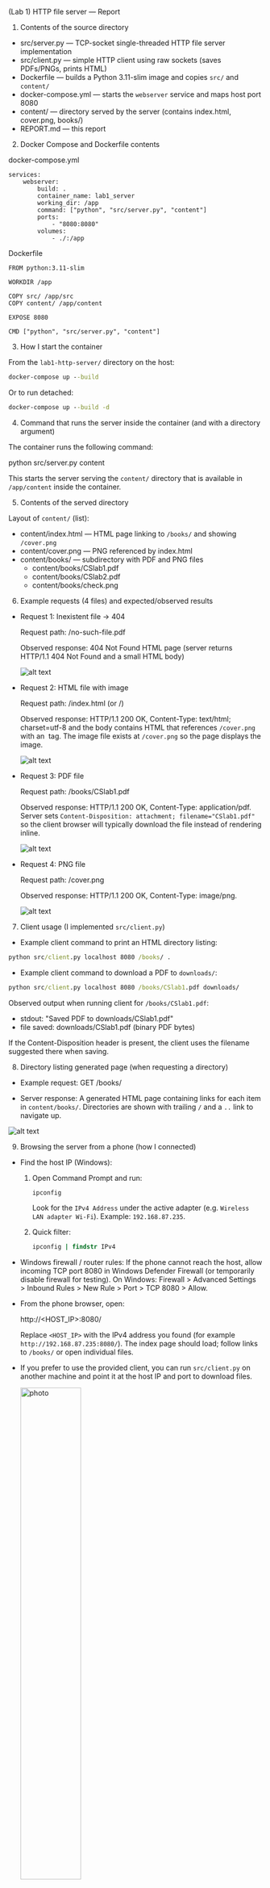 (Lab 1) HTTP file server — Report

1) Contents of the source directory

 - src/server.py  — TCP-socket single-threaded HTTP file server implementation
 - src/client.py  — simple HTTP client using raw sockets (saves PDFs/PNGs, prints HTML)
 - Dockerfile     — builds a Python 3.11-slim image and copies `src/` and `content/`
 - docker-compose.yml — starts the `webserver` service and maps host port 8080
 - content/       — directory served by the server (contains index.html, cover.png, books/)
 - REPORT.md      — this report

2) Docker Compose and Dockerfile contents

docker-compose.yml

```
services:
	webserver:
		build: .
		container_name: lab1_server
		working_dir: /app
		command: ["python", "src/server.py", "content"]
		ports:
			- "8080:8080"
		volumes:
			- ./:/app
```

Dockerfile

```
FROM python:3.11-slim

WORKDIR /app

COPY src/ /app/src
COPY content/ /app/content

EXPOSE 8080

CMD ["python", "src/server.py", "content"]
```

3) How I start the container

From the `lab1-http-server/` directory on the host:

```cmd
docker-compose up --build
```

Or to run detached:

```cmd
docker-compose up --build -d
```

4) Command that runs the server inside the container (and with a directory argument)

The container runs the following command:

python src/server.py content

This starts the server serving the `content/` directory that is available in `/app/content` inside the container.

5) Contents of the served directory

Layout of `content/` (list):

- content/index.html    — HTML page linking to `/books/` and showing `/cover.png`
- content/cover.png     — PNG referenced by index.html
- content/books/        — subdirectory with PDF and PNG files
	- content/books/CSlab1.pdf
	- content/books/CSlab2.pdf
	- content/books/check.png

6) Example requests (4 files) and expected/observed results

- Request 1: Inexistent file → 404

	Request path: /no-such-file.pdf

	Observed response: 404 Not Found HTML page (server returns HTTP/1.1 404 Not Found and a small HTML body)

    ![alt text](images/image.png)

- Request 2: HTML file with image

	Request path: /index.html (or /)

	Observed response: HTTP/1.1 200 OK, Content-Type: text/html; charset=utf-8 and the body contains HTML that references `/cover.png` with an <img> tag. The image file exists at `/cover.png` so the page displays the image.
    
    ![alt text](images/image-1.png)
    
- Request 3: PDF file

	Request path: /books/CSlab1.pdf

	Observed response: HTTP/1.1 200 OK, Content-Type: application/pdf. Server sets `Content-Disposition: attachment; filename="CSlab1.pdf"` so the client browser will typically download the file instead of rendering inline.

	![alt text](images/image-2.png)

- Request 4: PNG file

	Request path: /cover.png

	Observed response: HTTP/1.1 200 OK, Content-Type: image/png.

	![alt text](images/image-3.png)

7) Client usage (I implemented `src/client.py`)

 - Example client command to print an HTML directory listing:

```cmd
python src/client.py localhost 8080 /books/ .
```

 - Example client command to download a PDF to `downloads/`:

```cmd
python src/client.py localhost 8080 /books/CSlab1.pdf downloads/
```

Observed output when running client for `/books/CSlab1.pdf`:

- stdout: "Saved PDF to downloads/CSlab1.pdf"
- file saved: downloads/CSlab1.pdf (binary PDF bytes)

If the Content-Disposition header is present, the client uses the filename suggested there when saving.

8) Directory listing generated page (when requesting a directory)

 - Example request: GET /books/

 - Server response: A generated HTML page containing links for each item in `content/books/`. Directories are shown with trailing `/` and a `..` link to navigate up.

 ![alt text](images/image-4.png)

9) Browsing the server from a phone (how I connected)
 - Find the host IP (Windows):

	 1. Open Command Prompt and run:

		 ```cmd
		 ipconfig
		 ```

		 Look for the `IPv4 Address` under the active adapter (e.g. `Wireless LAN adapter Wi‑Fi`). Example: `192.168.87.235`.

	 2. Quick filter:

		 ```cmd
		 ipconfig | findstr IPv4
		 ```

 - Windows firewall / router rules: If the phone cannot reach the host, allow incoming TCP port 8080 in Windows Defender Firewall (or temporarily disable firewall for testing). On Windows: Firewall > Advanced Settings > Inbound Rules > New Rule > Port > TCP 8080 > Allow.

 - From the phone browser, open:

	 http://<HOST_IP>:8080/

	 Replace `<HOST_IP>` with the IPv4 address you found (for example `http://192.168.87.235:8080/`). The index page should load; follow links to `/books/` or open individual files.

 - If you prefer to use the provided client, you can run `src/client.py` on another machine and point it at the host IP and port to download files.

    <img src="images/image.jpg" alt="photo" style="width:50%; height:auto;">
    <img src="images/image-1.jpg" alt="photo" style="width:50%; height:auto;">

10) Notes, caveats and recommendations

 - The server prevents path traversal by checking that the resolved full path is inside the served directory — this mitigates a common security problem.
 - The server reads only up to the first 1024 bytes of the request in the current implementation; this is sufficient for lab-sized simple GET requests but larger headers could be truncated. If desired, the request read loop can be made to read headers until `\r\n\r\n` is seen.
 - By default the server currently attaches `Content-Disposition: attachment` to PNGs which may force downloads instead of inline display; I recommend removing this header for image files so that pages embedding images display them naturally. PDFs are fine as attachments if the intention is to download books.

11) How to reproduce (quick checklist)

 - Build and run with Docker Compose:

 ```cmd
 cd lab1-http-server
 docker-compose up --build
 # open http://localhost:8080 in a browser
 ```

 - Test client:

 ```cmd
 python src/client.py localhost 8080 /books/CSlab1.pdf downloads/
 dir downloads\
 ```

End of report.

